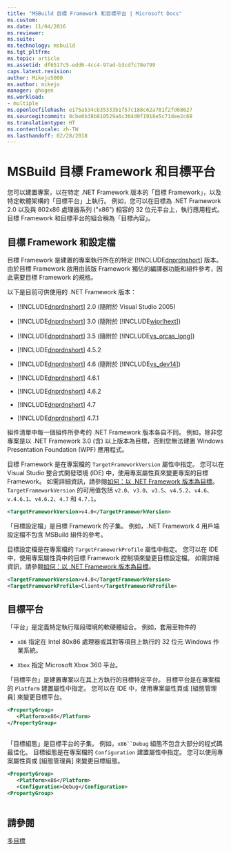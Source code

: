 ```yaml
---
title: "MSBuild 目標 Framework 和目標平台 | Microsoft Docs"
ms.custom: 
ms.date: 11/04/2016
ms.reviewer: 
ms.suite: 
ms.technology: msbuild
ms.tgt_pltfrm: 
ms.topic: article
ms.assetid: df6517c5-edd6-4cc4-97ad-b3cdfc78e799
caps.latest.revision: 
author: Mikejo5000
ms.author: mikejo
manager: ghogen
ms.workload:
- multiple
ms.openlocfilehash: e175a534cb35333b1f57c188c62a781f2fd68627
ms.sourcegitcommit: 8cbe6b38b810529a6c364d0f1918e5c71dee2c68
ms.translationtype: HT
ms.contentlocale: zh-TW
ms.lasthandoff: 02/28/2018
---
```

# <a name="msbuild-target-framework-and-target-platform"></a>MSBuild 目標 Framework 和目標平台
您可以建置專案，以在特定 .NET Framework 版本的「目標 Framework」，以及特定軟體架構的「目標平台」上執行。  例如，您可以在目標為 .NET Framework 2.0 以及與 802x86 處理器系列 ("x86") 相容的 32 位元平台上，執行應用程式。 目標 Framework 和目標平台的組合稱為「目標內容」。  
  
## <a name="target-framework-and-profile"></a>目標 Framework 和設定檔  
 目標 Framework 是建置的專案執行所在的特定 [!INCLUDE[dnprdnshort](../code-quality/includes/dnprdnshort_md.md)] 版本。 由於目標 Framework 啟用由該版 Framework 獨佔的編譯器功能和組件參考，因此需要目標 Framework 的規格。  
  
 以下是目前可供使用的 .NET Framework 版本：  
  
-   [!INCLUDE[dnprdnshort](../code-quality/includes/dnprdnshort_md.md)] 2.0 (隨附於 Visual Studio 2005)  
  
-   [!INCLUDE[dnprdnshort](../code-quality/includes/dnprdnshort_md.md)] 3.0 (隨附於 [!INCLUDE[wiprlhext](../debugger/includes/wiprlhext_md.md)])  
  
-   [!INCLUDE[dnprdnshort](../code-quality/includes/dnprdnshort_md.md)] 3.5 (隨附於 [!INCLUDE[vs_orcas_long](../debugger/includes/vs_orcas_long_md.md)])  
  
-   [!INCLUDE[dnprdnshort](../code-quality/includes/dnprdnshort_md.md)] 4.5.2  
  
-   [!INCLUDE[dnprdnshort](../code-quality/includes/dnprdnshort_md.md)] 4.6 (隨附於 [!INCLUDE[vs_dev14](../misc/includes/vs_dev14_md.md)])  

-   [!INCLUDE[dnprdnshort](../code-quality/includes/dnprdnshort_md.md)] 4.6.1  

-   [!INCLUDE[dnprdnshort](../code-quality/includes/dnprdnshort_md.md)] 4.6.2  

-   [!INCLUDE[dnprdnshort](../code-quality/includes/dnprdnshort_md.md)] 4.7  

-   [!INCLUDE[dnprdnshort](../code-quality/includes/dnprdnshort_md.md)] 4.7.1  
  
 組件清單中每一個組件所參考的 .NET Framework 版本各自不同。 例如，除非您專案是以 .NET Framework 3.0 (含) 以上版本為目標，否則您無法建置 Windows Presentation Foundation (WPF) 應用程式。  
  
 目標 Framework 是在專案檔的 `TargetFrameworkVersion` 屬性中指定。 您可以在 Visual Studio 整合式開發環境 (IDE) 中，使用專案屬性頁來變更專案的目標 Framework。 如需詳細資訊，請參閱[如何：以 .NET Framework 版本為目標](../ide/how-to-target-a-version-of-the-dotnet-framework.md)。 `TargetFrameworkVersion` 的可用值包括 `v2.0`、`v3.0`、`v3.5`、`v4.5.2`、`v4.6`、`v.4.6.1`、`v4.6.2`、`4.7` 和 `4.7.1`。  
  
```xml  
<TargetFrameworkVersion>v4.0</TargetFrameworkVersion>  
```  
  
 「目標設定檔」是目標 Framework 的子集。 例如，.NET Framework 4 用戶端設定檔不包含 MSBuild 組件的參考。  
  
 目標設定檔是在專案檔的 `TargetFrameworkProfile` 屬性中指定。 您可以在 IDE 中，使用專案屬性頁中的目標 Framework 控制項來變更目標設定檔。 如需詳細資訊，請參閱[如何：以 .NET Framework 版本為目標](../ide/how-to-target-a-version-of-the-dotnet-framework.md)。  
  
```xml  
<TargetFrameworkVersion>v4.0</TargetFrameworkVersion>  
<TargetFrameworkProfile>Client</TargetFrameworkProfile>  
```  
  
## <a name="target-platform"></a>目標平台  
 「平台」是定義特定執行階段環境的軟硬體組合。 例如，套用至物件的  
  
-   `x86` 指定在 Intel 80x86 處理器或其對等項目上執行的 32 位元 Windows 作業系統。  
  
-   `Xbox` 指定 Microsoft Xbox 360 平台。  
  
 「目標平台」是建置專案以在其上方執行的目標特定平台。 目標平台是在專案檔的 `Platform` 建置屬性中指定。 您可以在 IDE 中，使用專案屬性頁或 [組態管理員] 來變更目標平台。  
  
```xml  
<PropertyGroup>  
   <Platform>x86</Platform>  
</PropertyGroup>  
  
```  
  
 「目標組態」是目標平台的子集。 例如，`x86``Debug` 組態不包含大部分的程式碼最佳化。 目標組態是在專案檔的 `Configuration` 建置屬性中指定。 您可以使用專案屬性頁或 [組態管理員] 來變更目標組態。  
  
```xml  
<PropertyGroup>  
   <Platform>x86</Platform>  
   <Configuration>Debug</Configuration>  
<PropertyGroup>  
  
```  
  
## <a name="see-also"></a>請參閱  
 [多目標](../msbuild/msbuild-multitargeting-overview.md)